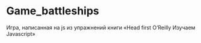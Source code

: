 # Game_battleships
Игра, написанная на js из упражнений книги «Head first O’Reilly Изучаем Javascript»
